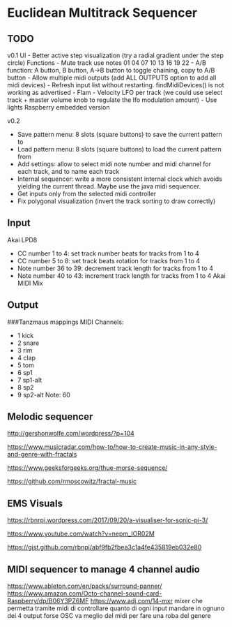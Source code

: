 # Euclidean Multitrack Sequencer

## TODO
v0.1
UI
	- Better active step visualization (try a radial gradient under the step circle)
Functions
	- Mute track use notes 01  04  07  10  13  16  19  22
	- A/B function: A button, B button, A->B button to toggle chaining, copy to A/B button
	- Allow multiple midi outputs (add ALL OUTPUTS option to add all midi devices)
	- Refresh input list without restarting. findMidiDevices() is not working as advertised
	- Flam
	- Velocity LFO per track (we could use select track + master volume knob to regulate the lfo modulation amount)
	- Use lights
Raspberry embedded version

v0.2
- Save pattern menu: 8 slots (square buttons) to save the current pattern to
- Load pattern menu: 8 slots (square buttons) to load the current pattern from
- Add settings: allow to select midi note number and midi channel for each track, and to name each track
- Internal sequencer: write a more consistent internal clock which avoids yielding the current thread. Maybe use the java midi sequencer.
- Get inputs only from the selected midi controller
- Fix polygonal visualization (invert the track sorting to draw correctly)

## Input
Akai LPD8
- CC number 1 to 4: set track number beats for tracks from 1 to 4
- CC number 5 to 8: set track beats rotation for tracks from 1 to 4
- Note number 36 to 39: decrement track length for tracks from 1 to 4
- Note number 40 to 43: increment track length for tracks from 1 to 4
Akai MIDI Mix

## Output
###Tanzmaus mappings
MIDI Channels:
- 1 kick
- 2 snare
- 3 rim
- 4 clap
- 5 tom
- 6 sp1
- 7 sp1-alt
- 8 sp2
- 9 sp2-alt
Note: 60

## Melodic sequencer

http://gershonwolfe.com/wordpress/?p=104

https://www.musicradar.com/how-to/how-to-create-music-in-any-style-and-genre-with-fractals

https://www.geeksforgeeks.org/thue-morse-sequence/

https://github.com/rmoscowitz/fractal-music

## EMS Visuals

https://rbnrpi.wordpress.com/2017/09/20/a-visualiser-for-sonic-pi-3/

https://www.youtube.com/watch?v=nepm_IOR02M

https://gist.github.com/rbnpi/abf9fb2fbea3c1a4fe435819eb032e80

## MIDI sequencer to manage 4 channel audio
https://www.ableton.com/en/packs/surround-panner/
https://www.amazon.com/Octo-channel-sound-card-Raspberry/dp/B06Y3PZ6MF
https://www.adj.com/14-mxr
mixer che permetta tramite midi di controllare quanto di ogni input mandare in ognuno dei 4 output 
forse OSC va meglio del midi per fare una roba del genere
